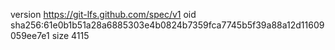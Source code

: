 version https://git-lfs.github.com/spec/v1
oid sha256:61e0b1b51a28a6885303e4b0824b7359fca7745b5f39a88a12d11609059ee7e1
size 4115
